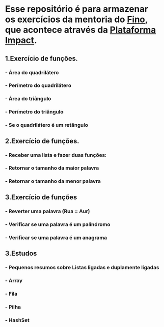# Esse repositório é para armazenar os exercícios da mentoria do [Fino](https://github.com/RafaelFino), que acontece através da [Plataforma Impact](https://plataformaimpact.org/pt-br).

## 1.Exercício de funções.
### - Área do quadrilátero 
### - Perímetro do quadrilátero 
### - Área do triângulo 
### - Perímetro do triângulo
### - Se o quadrilátero é um retângulo

## 2.Exercício de funções.
### - Receber uma lista e fazer duas funções:
### - Retornar o tamanho da maior palavra
### - Retornar o tamanho da menor palavra

## 3.Exercício de funções
### - Reverter uma palavra (Rua = Aur)
### - Verificar se uma palavra é um palíndromo
### - Verificar se uma palavra é um anagrama

## 3.Estudos
### - Pequenos resumos sobre Listas ligadas e duplamente ligadas
### - Array
### - Fila
### - Pilha
### - HashSet
